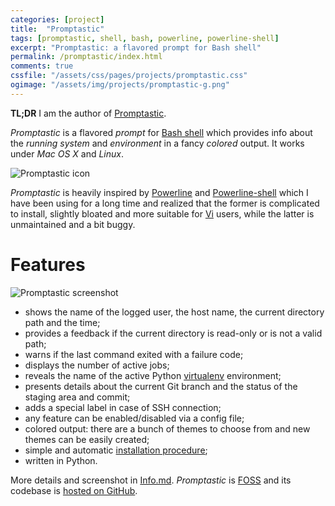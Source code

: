 ```yaml
---
categories: [project]
title:  "Promptastic"
tags: [promptastic, shell, bash, powerline, powerline-shell]
excerpt: "Promptastic: a flavored prompt for Bash shell"
permalink: /promptastic/index.html
comments: true
cssfile: "/assets/css/pages/projects/promptastic.css"
ogimage: "/assets/img/projects/promptastic-g.png"
---
```


<div class="initial-note">
<strong>TL;DR</strong> I am the author of 
<a href="https://github.com/nimiq/promptastic">Promptastic</a>.
</div>

*Promptastic* is a flavored *prompt* for [Bash shell](http://en.wikipedia.org/wiki/Bash_(Unix_shell))
which provides info about the *running system* and *environment* in a fancy *colored* output.
It works under *Mac OS X* and *Linux*.

<img src="{{ site.baseurl }}/assets/img/projects/promptastic-g.png" alt="Promptastic icon" class="right">

*Promptastic* is heavily inspired by [Powerline](https://github.com/Lokaltog/powerline) 
and [Powerline-shell](https://github.com/milkbikis/powerline-shell/)
which I have been using for a long time and realized that the former is complicated to install,
slightly bloated and more suitable for
[Vi](http://en.wikipedia.org/wiki/Vi) users, while the latter is unmaintained and a bit buggy.

Features
========
<img src="{{ site.baseurl }}/assets/img/projects/promptastic/promptastic.png" alt="Promptastic screenshot" class="screenshot">

- shows the name of the logged user, the host name, the current directory path and the time;
- provides a feedback if the current directory is read-only or is not a valid path;
- warns if the last command exited with a failure code;
- displays the number of active jobs;
- reveals the name of the active Python [virtualenv](https://github.com/pypa/virtualenv)
environment;
- presents details about the current Git branch and the status of the staging area and commit;
- adds a special label in case of SSH connection;
- any feature can be enabled/disabled via a config file;
- colored output: there are a bunch of themes to choose from and new themes can be easily created;
- simple and automatic [installation procedure](https://github.com/nimiq/promptastic/blob/master/INSTALL.md);
- written in Python.

More details and screenshot in [Info.md](https://github.com/nimiq/promptastic/blob/master/Info.md).
*Promptastic* is [FOSS](http://en.wikipedia.org/wiki/Free_and_open-source_software) and its codebase
is [hosted on GitHub](https://github.com/nimiq/promptastic).
